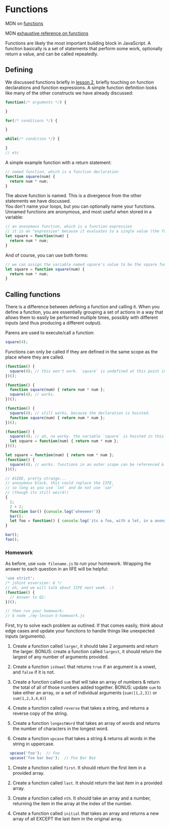 # Functions

MDN on [functions](https://developer.mozilla.org/en-US/docs/Web/JavaScript/Guide/Functions)

MDN [exhaustive reference on functions](https://developer.mozilla.org/en-US/docs/Web/JavaScript/Reference/Functions)

Functions are likely the most important building block in JavaScript.  A function basically is a set of
statements that perform some work, optionally return a value, and can be called repeatedly.

## Defining

We discussed functions briefly in [lesson 2](./lesson-2.md), briefly touching on function declarations
and function expressions. A simple function definition looks like many of the other constructs we
have already discussed:

```JavaScript
function(/* arguments */) {

}

for(/* conditions */) {

}

while(/* condition */) {

}
// etc
```
A simple example function with a return statement:

```JavaScript
// named function, which is a function declaration
function square(num) {
  return num * num;
}
```
The above function is named.  This is a divergence from the other statements we have discussed.  
You don't name your loops, but you can optionally name your functions.  Unnamed functions are
anonymous, and most useful when stored in a variable:

```JavaScript
// an anonymous function, which is a function expression
// it is an "expression" because it evaluates to a single value (the function itself) and is stored in the variable
let square = function(num) {
  return num * num;
}
```

And of course, you can use both forms:

```JavaScript
// we can assign the variable named square's value to be the square function
let square = function square(num) {
  return num * num;
}

```

## Calling functions

There is a difference between defining a function and calling it. When you define a function,
you are essentially grouping a set of actions in a way that allows them to easily be performed
multiple times, possibly with different inputs (and thus producing a different output).

Parens are used to execute/call a function:

```JavaScript
square(4);
```

Functions can only be called if they are defined in the same scope as the place where they are called.

```JavaScript
(function() {  
  square(4); // this won't work. `square` is undefined at this point in the code...
})();

(function() {  
  function square(num) { return num * num };
  square(4); // works.
})();

(function() {  
  square(4); // still works, because the declaration is hoisted.
  function square(num) { return num * num };
})();

(function() {  
  square(4); // ah, no worky. the variable `square` is hoisted in this case, but it isn't assigned to a function until later...
  let square = function(num) { return num * num };
})();

let square = function(num) { return num * num };
(function() {  
  square(4); // works. functions in an outer scope can be referenced & called.  just not in a sibling or child/grandchild/etc scope
})();

// ASIDE, pretty strange...
// anonymous block, this could replace the IIFE,
// so long as you use `let` and do not use `var`
// (though its still weird!)
{
  2;
  2 + 2;
  function bar() {console.log('wheeeee!')}
  bar();
  let foo = function() { console.log('its a foo, with a let, in a anonymous block, wleeeeee'); }
}

bar();
foo();

```


### Homework

As before, use `node filename.js` to run your homework.  Wrapping the answer to each question in an IIFE will
be helpful:

```JavaScript
'use strict';
/* jshint esversion: 6 */
// oh, and we will talk about IIFE next week. :)
(function() {
  // Answer to Q1:
})();

// then run your homework:
// $ node ./my-lesson-5-homework.js
```

First, try to solve each problem as outlined.  If that comes easily, think about edge cases and update your functions to handle things like unexpected inputs (arguments).

1. Create a function called `larger`, it should take 2 arguments and return the larger.
  BONUS: create a function called `largest`, it should return the largest of any number of arguments provided.

1. Create a function `isVowel` that returns `true` if an argument is a vowel, and `false` if it is not.

1. Create a function called `sum` that will take an array of numbers & return the total of all of those numbers added together.
  BONUS: update `sum` to take either an array, or a set of individual arguments (`sum([1,2,3])` or `sum(1,2,3,4,6)`)

1. Create a function called `reverse` that takes a string, and returns a reverse copy of the string.

1. Create a function `longestWord` that takes an array of words and returns the number of characters in the longest word.

1. Create a function `upcase` that takes a string & returns all words in the string in uppercase.

  ```JavaScript
    upcase('foo');  // Foo
    upcase('foo bar baz');  // Foo Bar Baz
  ```

1. Create a function called `first`.  It should return the first item in a provided array.

1. Create a function called `last`. It should return the last item in a provided array.

1. Create a function called `nth`.  It should take an array and a number, returning the item in the
array at the index of the number.

1. Create a function called `initial` that takes an array and returns a new array of all EXCEPT the last item in
the original array.
